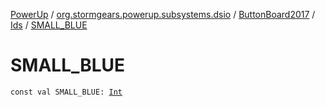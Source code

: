 [PowerUp](../../../index.md) / [org.stormgears.powerup.subsystems.dsio](../../index.md) / [ButtonBoard2017](../index.md) / [Ids](index.md) / [SMALL_BLUE](./-s-m-a-l-l_-b-l-u-e.md)

# SMALL_BLUE

`const val SMALL_BLUE: `[`Int`](https://kotlinlang.org/api/latest/jvm/stdlib/kotlin/-int/index.html)